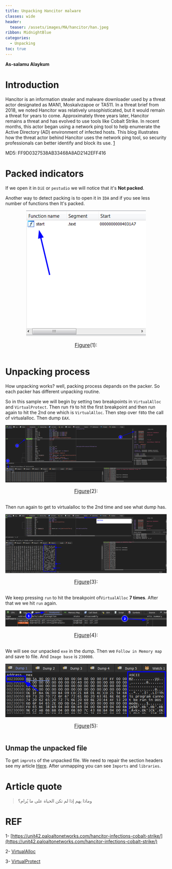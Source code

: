 ```yaml
---
title: Unpacking Hancitor malware
classes: wide
header:
  teaser: /assets/images/MA/hancitor/han.jpeg
ribbon: MidnightBlue
categories:
  - Unpacking
toc: true
---
```


**As-salamu Alaykum**

# Introduction
Hancitor is an information stealer and malware downloader used by a threat actor designated as MAN1, Moskalvzapoe or TA511. In a threat brief from 2018, we noted Hancitor was relatively unsophisticated, but it would remain a threat for years to come. Approximately three years later, Hancitor remains a threat and has evolved to use tools like Cobalt Strike. In recent months, this actor began using a network ping tool to help enumerate the Active Directory (AD) environment of infected hosts. This blog illustrates how the threat actor behind Hancitor uses the network ping tool, so security professionals can better identify and block its use. [1](https://unit42.paloaltonetworks.com/hancitor-infections-cobalt-strike/)

MD5: FF9D0327538AB33468A8AD2142EFF416

# Packed indicators

If we open it in `DiE` or `pestudio` we will notice that it's **Not packed**.

Another way to detect packing is to open it in `IDA` and if you see less number of functions then It's packed.

<p align="center">
  <img src="/assets/images/MA/hancitor/1.png" />
</p>
<center><font size="3"> <u>Figure</u>(1): <u></u> </font></center> 
<br>

# Unpacking process

How unpacking works? well, packing process depands on the packer. So each packer has different unpacking routine.

So in this sample we will begin by setting two breakpoints in `VirtualAlloc` and `VirtualProtect`. Then run `f9` to hit the first breakpoint and then run again to hit the 2nd one which is `VirtualAlloc`. Then step over `f8`to the call of virtualalloc. Then dump `EAX`.

<p align="center">
  <img src="/assets/images/MA/hancitor/2.png" />
</p>
<center><font size="3"> <u>Figure</u>(2): <u></u> </font></center> 
<br>

Then run again to get to virtualalloc to the 2nd time and see what dump has.

<p align="center">
  <img src="/assets/images/MA/hancitor/3.png" />
</p>
<center><font size="3"> <u>Figure</u>(3): <u></u> </font></center> 
<br>

We keep pressing `run` to hit the breakpoint of`VirtualAlloc` **7 times**. After that we we hit `run` again.

<p align="center">
  <img src="/assets/images/MA/hancitor/4.png" />
</p>
<center><font size="3"> <u>Figure</u>(4): <u></u> </font></center> 
<br>

We will see our unpacked `exe` in the dump. Then we `Follow in Memory map` and save to file. And `Image base` is `230000`.

<p align="center">
  <img src="/assets/images/MA/hancitor/5.png" />
</p>
<center><font size="3"> <u>Figure</u>(5): <u></u> </font></center> 
<br>

## Unmap the unpacked file

To get `improts` of the unpacked file. We need to repair the section headers see my article [Here](https://muha2xmad.github.io/malware-analysis/emotet-part-2/#unmap-the-unpacked-file). After unmapping you can see `Imports` and `libraries`. 




# Article quote

> وماذا يهم إذا لم تكن الحياة على ما يُرام؟

# REF

1- [https://unit42.paloaltonetworks.com/hancitor-infections-cobalt-strike/](https://unit42.paloaltonetworks.com/hancitor-infections-cobalt-strike/)

2- [VirtualAlloc](https://docs.microsoft.com/en-us/windows/win32/api/memoryapi/nf-memoryapi-virtualalloc)

3- [VirtualProtect](https://docs.microsoft.com/en-us/windows/win32/api/memoryapi/nf-memoryapi-virtualprotect)